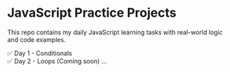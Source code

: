 # JavaScript Practice Projects

This repo contains my daily JavaScript learning tasks with real-world logic and code examples.

✅ Day 1 - Conditionals  
✅ Day 2 - Loops (Coming soon)
...
